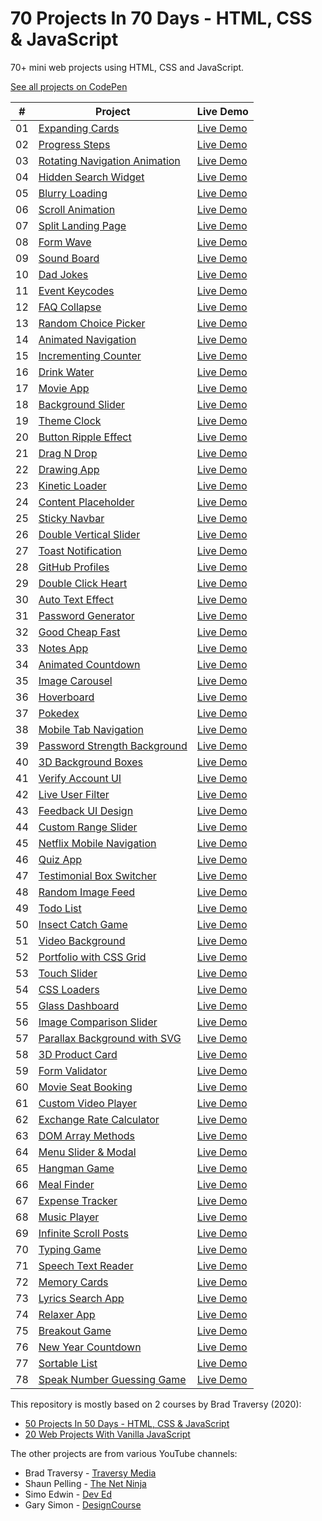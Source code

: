 # 70 Projects In 70 Days - HTML, CSS & JavaScript

70+ mini web projects using HTML, CSS and JavaScript.

[See all projects on CodePen](https://codepen.io/collection/DKLgmm?grid_type=grid&sort_by=item_created_at)

|  #  | Project                                                                                                                               | Live Demo                                                |
| :-: | ------------------------------------------------------------------------------------------------------------------------------------- | -------------------------------------------------------- |
| 01  | [Expanding Cards](https://github.com/solygambas/html-css-fifty-projects/tree/master/01-expanding%20cards)                             | [Live Demo](https://codepen.io/solygambas/full/qBaMWjE)  |
| 02  | [Progress Steps](https://github.com/solygambas/html-css-fifty-projects/tree/master/02-progress%20steps)                               | [Live Demo](https://codepen.io/solygambas/full/VwKGzzg)  |
| 03  | [Rotating Navigation Animation](https://github.com/solygambas/html-css-fifty-projects/tree/master/03-rotating%20navigation)           | [Live Demo](https://codepen.io/solygambas/full/jOMvZqY)  |
| 04  | [Hidden Search Widget](https://github.com/solygambas/html-css-fifty-projects/tree/master/04-hidden%20search%20widget)                 | [Live Demo](https://codepen.io/solygambas/full/mdrzdPB)  |
| 05  | [Blurry Loading](https://github.com/solygambas/html-css-fifty-projects/tree/master/05-blurry%20loading)                               | [Live Demo](https://codepen.io/solygambas/full/WNGaNgB)  |
| 06  | [Scroll Animation](https://github.com/solygambas/html-css-fifty-projects/tree/master/06-scroll%20animation)                           | [Live Demo](https://codepen.io/solygambas/full/JjRmoWL)  |
| 07  | [Split Landing Page](https://github.com/solygambas/html-css-fifty-projects/tree/master/07-split%20landing%20page)                     | [Live Demo](https://codepen.io/solygambas/full/KKgGdmY)  |
| 08  | [Form Wave](https://github.com/solygambas/html-css-fifty-projects/tree/master/08-form%20wave%20animation)                             | [Live Demo](https://codepen.io/solygambas/full/Exgdegm)  |
| 09  | [Sound Board](https://github.com/solygambas/html-css-fifty-projects/tree/master/09-sound%20board)                                     | [Live Demo](https://codepen.io/solygambas/full/oNzaPQa)  |
| 10  | [Dad Jokes](https://github.com/solygambas/html-css-fifty-projects/tree/master/10-dad%20jokes)                                         | [Live Demo](https://codepen.io/solygambas/full/gOwBQZK)  |
| 11  | [Event Keycodes](https://github.com/solygambas/html-css-fifty-projects/tree/master/11-event%20KeyCodes)                               | [Live Demo](https://codepen.io/solygambas/full/zYKmypd)  |
| 12  | [FAQ Collapse](https://github.com/solygambas/html-css-fifty-projects/tree/master/12-FAQ%20collapse)                                   | [Live Demo](https://codepen.io/solygambas/full/ExgdqWm)  |
| 13  | [Random Choice Picker](https://github.com/solygambas/html-css-fifty-projects/tree/master/13-random%20choice%20picker)                 | [Live Demo](https://codepen.io/solygambas/full/eYdQgqN)  |
| 14  | [Animated Navigation](https://github.com/solygambas/html-css-fifty-projects/tree/master/14-animated%20navigation)                     | [Live Demo](https://codepen.io/solygambas/full/KKgrWGz)  |
| 15  | [Incrementing Counter](https://github.com/solygambas/html-css-fifty-projects/tree/master/15-incrementing%20counter)                   | [Live Demo](https://codepen.io/solygambas/full/qBaQmeW)  |
| 16  | [Drink Water](https://github.com/solygambas/html-css-fifty-projects/tree/master/16-drink%20water)                                     | [Live Demo](https://codepen.io/solygambas/full/yLaQoJy)  |
| 17  | [Movie App](https://github.com/solygambas/html-css-fifty-projects/tree/master/17-movie%20app)                                         | [Live Demo](https://codepen.io/solygambas/full/mdrabXd)  |
| 18  | [Background Slider](https://github.com/solygambas/html-css-fifty-projects/tree/master/18-background%20slider)                         | [Live Demo](https://codepen.io/solygambas/full/OJRrVbJ)  |
| 19  | [Theme Clock](https://github.com/solygambas/html-css-fifty-projects/tree/master/19-theme%20clock)                                     | [Live Demo](https://codepen.io/solygambas/full/MWjZrZy)  |
| 20  | [Button Ripple Effect](https://github.com/solygambas/html-css-fifty-projects/tree/master/20-button%20ripple%20effect)                 | [Live Demo](https://codepen.io/solygambas/full/oNzJdWw)  |
| 21  | [Drag N Drop](https://github.com/solygambas/html-css-fifty-projects/tree/master/21-drag%20n%20drop)                                   | [Live Demo](https://codepen.io/solygambas/full/RwGEyme)  |
| 22  | [Drawing App](https://github.com/solygambas/html-css-fifty-projects/tree/master/22-drawing%20app)                                     | [Live Demo](https://codepen.io/solygambas/full/wvzREMx)  |
| 23  | [Kinetic Loader](https://github.com/solygambas/html-css-fifty-projects/tree/master/23-kinetic%20loader)                               | [Live Demo](https://codepen.io/solygambas/full/JjRwVLW)  |
| 24  | [Content Placeholder](https://github.com/solygambas/html-css-fifty-projects/tree/master/24-content%20placeholder)                     | [Live Demo](https://codepen.io/solygambas/full/ExgGzaX)  |
| 25  | [Sticky Navbar](https://github.com/solygambas/html-css-fifty-projects/tree/master/25-sticky%20navigation)                             | [Live Demo](https://codepen.io/solygambas/full/VwKqJmw/) |
| 26  | [Double Vertical Slider](https://github.com/solygambas/html-css-fifty-projects/tree/master/26-double%20vertical%20slider)             | [Live Demo](https://codepen.io/solygambas/full/wvzNwqB)  |
| 27  | [Toast Notification](https://github.com/solygambas/html-css-fifty-projects/tree/master/27-toast%20notification)                       | [Live Demo](https://codepen.io/solygambas/full/YzGBNgW)  |
| 28  | [GitHub Profiles](https://github.com/solygambas/html-css-fifty-projects/tree/master/28-github%20profiles)                             | [Live Demo](https://codepen.io/solygambas/full/GRjzmVR)  |
| 29  | [Double Click Heart](https://github.com/solygambas/html-css-fifty-projects/tree/master/29-double%20click%20heart)                     | [Live Demo](https://codepen.io/solygambas/full/XWjOaOK)  |
| 30  | [Auto Text Effect](https://github.com/solygambas/html-css-fifty-projects/tree/master/30-auto%20text%20effect)                         | [Live Demo](https://codepen.io/solygambas/full/JjRxrbM)  |
| 31  | [Password Generator](https://github.com/solygambas/html-css-fifty-projects/tree/master/31-password%20generator)                       | [Live Demo](https://codepen.io/solygambas/full/rNMRvWb)  |
| 32  | [Good Cheap Fast](https://github.com/solygambas/html-css-fifty-projects/tree/master/32-good%20cheap%20fast)                           | [Live Demo](https://codepen.io/solygambas/full/QWKoxwP)  |
| 33  | [Notes App](https://github.com/solygambas/html-css-fifty-projects/tree/master/33-notes%20app)                                         | [Live Demo](https://codepen.io/solygambas/full/qBavQog)  |
| 34  | [Animated Countdown](https://github.com/solygambas/html-css-fifty-projects/tree/master/34-animated%20countdown)                       | [Live Demo](https://codepen.io/solygambas/full/vYXPbYW)  |
| 35  | [Image Carousel](https://github.com/solygambas/html-css-fifty-projects/tree/master/35-image%20carousel)                               | [Live Demo](https://codepen.io/solygambas/full/zYKbQZK)  |
| 36  | [Hoverboard](https://github.com/solygambas/html-css-fifty-projects/tree/master/36-hoverboard)                                         | [Live Demo](https://codepen.io/solygambas/full/OJRqYKK)  |
| 37  | [Pokedex](https://github.com/solygambas/html-css-fifty-projects/tree/master/37-pokedex)                                               | [Live Demo](https://codepen.io/solygambas/full/gOwygyP)  |
| 38  | [Mobile Tab Navigation](https://github.com/solygambas/html-css-fifty-projects/tree/master/38-mobile%20tab%20navigation)               | [Live Demo](https://codepen.io/solygambas/full/eYdoexM)  |
| 39  | [Password Strength Background](https://github.com/solygambas/html-css-fifty-projects/tree/master/39-password%20strength%20background) | [Live Demo](https://codepen.io/solygambas/full/YzGMYzz)  |
| 40  | [3D Background Boxes](https://github.com/solygambas/html-css-fifty-projects/tree/master/40-3d%20boxes%20background)                   | [Live Demo](https://codepen.io/solygambas/full/zYKXpBe)  |
| 41  | [Verify Account UI](https://github.com/solygambas/html-css-fifty-projects/tree/master/41-verify%20account%20UI)                       | [Live Demo](https://codepen.io/solygambas/full/KKgYZWR)  |
| 42  | [Live User Filter](https://github.com/solygambas/html-css-fifty-projects/tree/master/42-live%20user%20filter)                         | [Live Demo](https://codepen.io/solygambas/full/OJRGzjg)  |
| 43  | [Feedback UI Design](https://github.com/solygambas/html-css-fifty-projects/tree/master/43-feedback%20UI%20design)                     | [Live Demo](https://codepen.io/solygambas/full/PoGgEOm)  |
| 44  | [Custom Range Slider](https://github.com/solygambas/html-css-fifty-projects/tree/master/44-custom%20range%20slider)                   | [Live Demo](https://codepen.io/solygambas/full/WNGBrjZ)  |
| 45  | [Netflix Mobile Navigation](https://github.com/solygambas/html-css-fifty-projects/tree/master/45-netflix%20mobile%20navigation)       | [Live Demo](https://codepen.io/solygambas/full/NWRVxgv)  |
| 46  | [Quiz App](https://github.com/solygambas/html-css-fifty-projects/tree/master/46-quiz%20app)                                           | [Live Demo](https://codepen.io/solygambas/full/PoGvZEW)  |
| 47  | [Testimonial Box Switcher](https://github.com/solygambas/html-css-fifty-projects/tree/master/47-testimonial%20box%20switcher)         | [Live Demo](https://codepen.io/solygambas/full/ExgzPRz)  |
| 48  | [Random Image Feed](https://github.com/solygambas/html-css-fifty-projects/tree/master/48-random%20image%20generator)                  | [Live Demo](https://codepen.io/solygambas/full/eYdaJQx)  |
| 49  | [Todo List](https://github.com/solygambas/html-css-fifty-projects/tree/master/49-todo%20list)                                         | [Live Demo](https://codepen.io/solygambas/full/eYdaJoo)  |
| 50  | [Insect Catch Game](https://github.com/solygambas/html-css-fifty-projects/tree/master/50-insect%20catch%20game)                       | [Live Demo](https://codepen.io/solygambas/full/oNzRbKx)  |
| 51  | [Video Background](https://github.com/solygambas/html-css-fifty-projects/tree/master/51-video%20background)                           | [Live Demo](https://codepen.io/solygambas/full/oNYNLwL)  |
| 52  | [Portfolio with CSS Grid](https://github.com/solygambas/html-css-fifty-projects/tree/master/52-portfolio%20grid)                      | [Live Demo](https://codepen.io/solygambas/full/MWbKzzO)  |
| 53  | [Touch Slider](https://github.com/solygambas/html-css-fifty-projects/tree/master/53-touch%20slider)                                   | [Live Demo](https://codepen.io/solygambas/full/QWGEyLK)  |
| 54  | [CSS Loaders](https://github.com/solygambas/html-css-fifty-projects/tree/master/54-css%20loaders)                                     | [Live Demo](https://codepen.io/solygambas/full/QWGdgaZ)  |
| 55  | [Glass Dashboard](https://github.com/solygambas/html-css-fifty-projects/tree/master/55-glass%20dashboard)                             | [Live Demo](https://codepen.io/solygambas/full/oNYpQMo)  |
| 56  | [Image Comparison Slider](https://github.com/solygambas/html-css-fifty-projects/tree/master/56-image%20comparison%20slider)           | [Live Demo](https://codepen.io/solygambas/full/RwoMLYW)  |
| 57  | [Parallax Background with SVG](https://github.com/solygambas/html-css-fifty-projects/tree/master/57-parallax%20background%20svg)      | [Live Demo](https://codepen.io/solygambas/full/vYyjjbz)  |
| 58  | [3D Product Card](https://github.com/solygambas/html-css-fifty-projects/tree/master/58-3D%20product%20card)                           | [Live Demo](https://codepen.io/solygambas/full/wvoXWPq)  |
| 59  | [Form Validator](https://github.com/solygambas/html-css-fifty-projects/tree/master/59-form%20validator)                               | [Live Demo](https://codepen.io/solygambas/full/MWbPJjb)  |
| 60  | [Movie Seat Booking](https://github.com/solygambas/html-css-fifty-projects/tree/master/60-movie%20seat%20booking)                     | [Live Demo](https://codepen.io/solygambas/full/xxRQEOy)  |
| 61  | [Custom Video Player](https://github.com/solygambas/html-css-fifty-projects/tree/master/61-custom%20video%20player)                   | [Live Demo](https://codepen.io/solygambas/full/mdOQadY)  |
| 62  | [Exchange Rate Calculator](https://github.com/solygambas/html-css-fifty-projects/tree/master/62-exchange%20rate%20calculator)         | [Live Demo](https://codepen.io/solygambas/full/abBPJBG)  |
| 63  | [DOM Array Methods](https://github.com/solygambas/html-css-fifty-projects/tree/master/63-DOM%20array%20methods)                       | [Live Demo](https://codepen.io/solygambas/full/NWbeXYR)  |
| 64  | [Menu Slider & Modal](https://github.com/solygambas/html-css-fifty-projects/tree/master/64-menu%20slider%20modal)                     | [Live Demo](https://codepen.io/solygambas/full/MWbLeKd)  |
| 65  | [Hangman Game](https://github.com/solygambas/html-css-fifty-projects/tree/master/65-hangman%20game)                                   | [Live Demo](https://codepen.io/solygambas/full/MWbLEYr)  |
| 66  | [Meal Finder](https://github.com/solygambas/html-css-fifty-projects/tree/master/66-meal%20finder)                                     | [Live Demo](https://codepen.io/solygambas/full/dyOagYE)  |
| 67  | [Expense Tracker](https://github.com/solygambas/html-css-fifty-projects/tree/master/67-expense%20tracker)                             | [Live Demo](https://codepen.io/solygambas/full/OJbqyro)  |
| 68  | [Music Player](https://github.com/solygambas/html-css-fifty-projects/tree/master/68-music%20player)                             | [Live Demo](https://codepen.io/solygambas/full/LYbaZNG)  |
| 69  | [Infinite Scroll Posts](https://github.com/solygambas/html-css-fifty-projects/tree/master/69-infinite%20scroll%20posts)                             | [Live Demo](https://codepen.io/solygambas/full/qBqvyEB)  |
| 70  | [Typing Game](https://github.com/solygambas/html-css-fifty-projects/tree/master/70-typing%20game)                             | [Live Demo](https://codepen.io/solygambas/full/wvoOQvq)  |
| 71  | [Speech Text Reader](https://github.com/solygambas/html-css-fifty-projects/tree/master/71-speech%20text%20reader)                             | [Live Demo](https://codepen.io/solygambas/full/QWGPLVM)  |
| 72  | [Memory Cards](https://github.com/solygambas/html-css-fifty-projects/tree/master/72-memory%20cards)                             | [Live Demo](#)  |
| 73  | [Lyrics Search App](https://github.com/solygambas/html-css-fifty-projects/tree/master/73-lyrics%20search%20app)                             | [Live Demo](#)  |
| 74  | [Relaxer App](https://github.com/solygambas/html-css-fifty-projects/tree/master/74-relaxer%20app)                             | [Live Demo](#)  |
| 75  | [Breakout Game](https://github.com/solygambas/html-css-fifty-projects/tree/master/75-breakout%20game)                             | [Live Demo](#)  |
| 76  | [New Year Countdown](https://github.com/solygambas/html-css-fifty-projects/tree/master/76-new%20year%20countdown)                             | [Live Demo](#)  |
| 77  | [Sortable List](https://github.com/solygambas/html-css-fifty-projects/tree/master/77-sortable%20list)                             | [Live Demo](#)  |
| 78  | [Speak Number Guessing Game](https://github.com/solygambas/html-css-fifty-projects/tree/master/78-speak%20number%20guessing%20game)                             | [Live Demo](#)  |

This repository is mostly based on 2 courses by Brad Traversy (2020):

- [50 Projects In 50 Days - HTML, CSS & JavaScript](https://www.udemy.com/course/50-projects-50-days/)
- [20 Web Projects With Vanilla JavaScript](https://www.udemy.com/course/web-projects-with-vanilla-javascript/)

The other projects are from various YouTube channels:

- Brad Traversy - [Traversy Media](https://www.youtube.com/channel/UC29ju8bIPH5as8OGnQzwJyA)
- Shaun Pelling - [The Net Ninja](https://www.youtube.com/channel/UCW5YeuERMmlnqo4oq8vwUpg)
- Simo Edwin - [Dev Ed](https://www.youtube.com/channel/UClb90NQQcskPUGDIXsQEz5Q)
- Gary Simon - [DesignCourse](https://www.youtube.com/channel/UCVyRiMvfUNMA1UPlDPzG5Ow)
